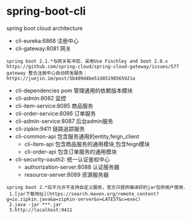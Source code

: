 # spring-boot-cli
spring boot cloud architecture


- cli-eureka:6868 注册中心 
- cli-gateway:8081 网关
```
spring boot 2.1.*与网关有冲突，采用Use Finchley and boot 2.0.x 
https://github.com/spring-cloud/spring-cloud-gateway/issues/577
gateway 整合注册中心自动转发服务：https://juejin.im/post/5b489d4be51d45198565921a
```
- cli-dependencies pom 管理通用的依赖版本模块
- cli-admin:8082 监控
- cli-item-service:8085 商品服务
- cli-order-service:8086 订单服务
- cli-admin-service:8087 后台admin服务
- cli-zipkin:9411 链路追踪服务
- cli-common-api 包含服务通用的entity,feign_client
    - cli-item-api 包含商品服务的通用模块,包含feign模块
    - cli-order-api 包含订单服务的通用模块
- cli-security-oauth2: 统一认证鉴权中心
    - authorization-server:8088 认证服务器
    - resource-server:8089 资源服务器  

```
spring boot 2.*后不允许不支持自定义服务，官方只提供编译好的jar包供用户使用.
 1.[jar下载地址](https://search.maven.org/remote_content?g=io.zipkin.java&a=zipkin-server&v=LATEST&c=exec)
 2.java -jar ***.jar
 3.http://localhost:9411
```
 
 


